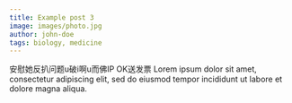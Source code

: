 ```yaml
---
title: Example post 3
image: images/photo.jpg
author: john-doe
tags: biology, medicine
---
```

安慰她反扒问题u破i啊u而佛IP OK送发票
Lorem ipsum dolor sit amet, consectetur adipiscing elit, sed do eiusmod tempor incididunt ut labore et dolore magna aliqua.
